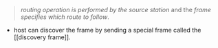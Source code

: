 > *routing operation is performed by the source station* and the *frame specifies which route to follow*.

-  host can discover the frame by sending a special frame called the [[discovery frame]].